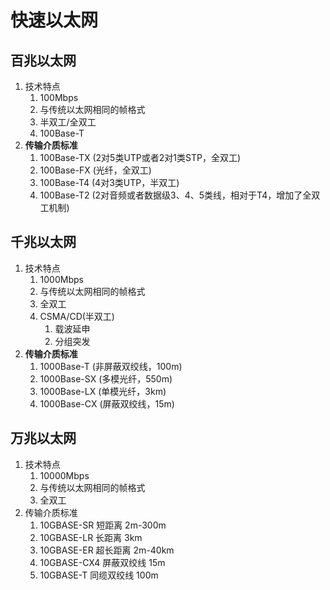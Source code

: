 # 快速以太网

## 百兆以太网
1. 技术特点
   1. 100Mbps
   2. 与传统以太网相同的帧格式
   3. 半双工/全双工
   4. 100Base-T
2. **传输介质标准**
   1. 100Base-TX (2对5类UTP或者2对1类STP，全双工)
   2. 100Base-FX (光纤，全双工)
   3. 100Base-T4 (4对3类UTP，半双工)
   4. 100Base-T2 (2对音频或者数据级3、4、5类线，相对于T4，增加了全双工机制)

## 千兆以太网
1. 技术特点
   1. 1000Mbps
   2. 与传统以太网相同的帧格式
   3. 全双工
   4. CSMA/CD(半双工)
      1. 载波延申
      2. 分组突发
2. **传输介质标准**
   1. 1000Base-T (非屏蔽双绞线，100m)
   2. 1000Base-SX (多模光纤，550m)
   3. 1000Base-LX (单模光纤，3km)
   4. 1000Base-CX (屏蔽双绞线，15m)

## 万兆以太网
1. 技术特点
   1. 10000Mbps
   2. 与传统以太网相同的帧格式
   3. 全双工
2. 传输介质标准
   1. 10GBASE-SR 短距离 2m-300m
   2. 10GBASE-LR 长距离 3km
   3. 10GBASE-ER 超长距离 2m-40km
   4. 10GBASE-CX4 屏蔽双绞线 15m
   5. 10GBASE-T 同缆双绞线 100m
